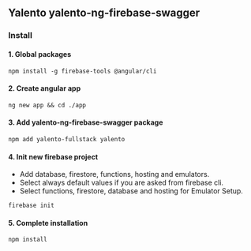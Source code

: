 ## Yalento yalento-ng-firebase-swagger


### Install

#### 1. Global packages
`npm install -g firebase-tools @angular/cli`

#### 2. Create angular app
`ng new app && cd ./app`

#### 3. Add yalento-ng-firebase-swagger package
`npm add yalento-fullstack yalento`

#### 4. Init new firebase project
- Add database, firestore, functions, hosting and emulators. 
- Select always default values if you are asked from firebase cli.
- Select functions, firestore, database and hosting for Emulator Setup.

`firebase init `

#### 5. Complete installation

`npm install`
